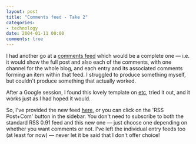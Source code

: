 ```yaml
---
layout: post
title: "Comments feed - Take 2"
categories:
- technology
date: 2004-01-11 00:00
comments: true
---
```


<p>I had another go at a <a href="http://www.rousette.org.uk/mt-static/blog/archives/000581.html" title="Comments feed">comments feed</a> which would be a complete one &mdash; i.e. it would show the full post and also each of the comments, with one channel for the whole blog, and each entry and its associated comments forming an item within that feed. I struggled to produce something myself, but couldn't produce something that actually worked.</p>

<p>After a Google session, I found this lovely template on <a href="http://www.fortysomething.ca/mt/etc/archives/002174.php" title="etc. Indulging my inner geek">etc</a>, tried it out, and it works just as I had hoped it would.</p>

<p>So, I've provided the new feed <a href="http://www.rousette.org.uk/mt-static/blog/full_feed.xml" title="Full posts plus comment feed">here</a>, or you can click on the 'RSS Post+Com' button in the sidebar. You don't need to subscribe to both the standard RSS 0.91 feed and this new one &mdash; just choose one depending on whether you want comments or not. I've left the individual entry feeds too (at least for now) &mdash; never let it be said that I don't offer choice!</p>



